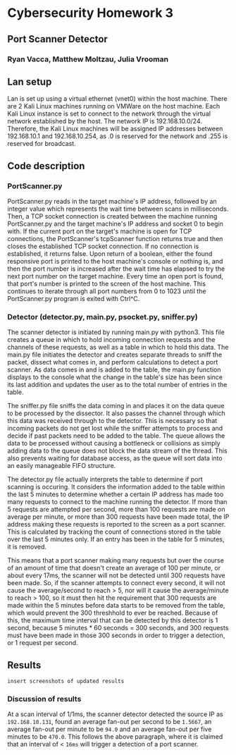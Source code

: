 # Cybersecurity Homework 3
## Port Scanner Detector
### Ryan Vacca, Matthew Moltzau, Julia Vrooman

## Lan setup

Lan is set up using a virtual ethernet (vnet0) within the host machine. There are 2 Kali Linux machines running on VMWare on the host machine. Each Kali Linux instance is set to connect to the network through the virtual network established by the host. The network IP is 192.168.10.0/24. Therefore, the Kali Linux machines will be assigned IP addresses between 192.168.10.1 and 192.168.10.254, as .0 is reserved for the network and .255 is reserved for broadcast.

## Code description
### PortScanner.py

PortScanner.py reads in the target machine's IP address, followed by an integer value which represents the wait time between scans in milliseconds. Then, a TCP socket connection is created between the machine running PortScanner.py and the target machine's IP address and socket 0 to begin with. If the current port on the target's machine is open for TCP connections, the PortScanner's tcpScanner function returns true and then closes the established TCP socket connection. If no connection is established, it returns false. Upon return of a boolean, either the found responsive port is printed to the host machine's console or nothing is, and then the port number is increased after the wait time has elapsed to try the next port number on the target machine. Every time an open port is found, that port's number is printed to the screen of the host machine. This continues to iterate through all port numbers from 0 to 1023 until the PortScanner.py program is exited with Ctrl^C.

### Detector (detector.py, main.py, psocket.py, sniffer.py)

The scanner detector is initiated by running main.py with python3. This file creates a queue in which to hold incoming connection requests and the channels of these requests, as well as a table in which to hold this data. The main.py file initiates the detector and creates separate threads to sniff the packet, dissect what comes in, and perform calculations to detect a port scanner. As data comes in and is added to the table, the main.py function displays to the console what the change in the table's size has been since its last addition and updates the user as to the total number of entries in the table.

The sniffer.py file sniffs the data coming in and places it on the data queue to be processed by the dissector. It also passes the channel through which this data was received through to the detector. This is necessary so that incoming packets do not get lost while the sniffer attempts to process and decide if past packets need to be added to the table. The queue allows the data to be processed without causing a bottleneck or collisions as simply adding data to the queue does not block the data stream of the thread. This also prevents waiting for database access, as the queue will sort data into an easily manageable FIFO structure.

The detector.py file actually interprets the table to determine if port scanning is occuring. It considers the information added to the table within the last 5 minutes to determine whether a certain IP address has made too many requests to connect to the machine running the detector. If more than 5 requests are attempted per second, more than 100 requests are made on average per minute, or more than 300 requests have been made total, the IP address making these requests is reported to the screen as a port scanner. This is calculated by tracking the count of connections stored in the table over the last 5 minutes only. If an entry has been in the table for 5 minutes, it is removed.

This means that a port scanner making many requests but over the course of an amount of time that doesn't create an average of 100 per minute, or about every 17ms, the scanner will not be detected until 300 requests have been made. So, if the scanner attempts to connect every second, it will not cause the average/second to reach > 5, nor will it cause the average/minute to reach > 100, so it must then hit the requirement that 300 requests are made within the 5 minutes before data starts to be removed from the table, which would prevent the 300 threshhold to ever be reached. Because of this, the maximum time interval that can be detected by this detector is 1 second, because 5 minutes * 60 seconds = 300 seconds, and 300 requests must have been made in those 300 seconds in order to trigger a detection, or 1 request per second.

## Results
`insert screenshots of updated results`

### Discussion of results

At a scan interval of 1/1ms, the scanner detector detected the source IP as `192.168.10.131`, found an average fan-out per second to be `1.5667`, an average fan-out per minute to be `94.0` and an average fan-out per five minutes to be `470.0`. This follows the above paragraph, where it is claimed that an interval of < `16ms` will trigger a detection of a port scanner.


